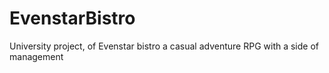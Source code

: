 # EvenstarBistro
University project, of Evenstar bistro a casual adventure RPG with a side of management
